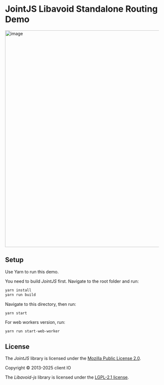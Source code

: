 # JointJS Libavoid Standalone Routing Demo

<img width="709" alt="image" src="https://github.com/clientIO/joint/assets/3967880/acb322cb-8913-429b-aaa9-87322f3aad9a">

## Setup

Use Yarn to run this demo.

You need to build *JointJS* first. Navigate to the root folder and run:
```bash
yarn install
yarn run build
```

Navigate to this directory, then run:
```bash
yarn start
```

For web workers version, run:
```bash
yarn run start-web-worker
```

## License

The *JointJS* library is licensed under the [Mozilla Public License 2.0](https://github.com/clientIO/joint/blob/master/LICENSE).

Copyright © 2013-2025 client IO

The *Libavoid-js* library is licensed under the [LGPL-2.1 license](https://github.com/Aksem/libavoid-js?tab=LGPL-2.1-1-ov-file#readme).
